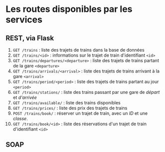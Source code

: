 # Les routes disponibles par les services

## REST, via Flask

1. `GET /trains` : liste des trajets de trains dans la base de données
2. `GET /trains/<id>` : informations sur le trajet de train d'identifiant `<id>`
3. `GET /trains/departures/<departure>` : liste des trajets de trains partant de la gare `<departure>`
4. `GET /trains/arrivals/<arrival>` : liste des trajets de trains arrivant à la gare `<arrival>`
5. `GET /trains/period/<period>` : liste des trajets de trains partant au jour `<period>`
6. `GET /trains/stations/` : liste des trains passant par une gare de *départ* et *d'arrivée*
7. `GET /trains/available/` : liste des trains disponibles
8. `GET /trains/prices/` : liste des prix des trajets de trains
9. `POST /trains/book/` : réserver un trajet de train, avec un *ID* et une *classe*. 
10. `GET /trains/book/<id>` : liste des réservations d'un trajet de train d'identifiant `<id>`


## SOAP
